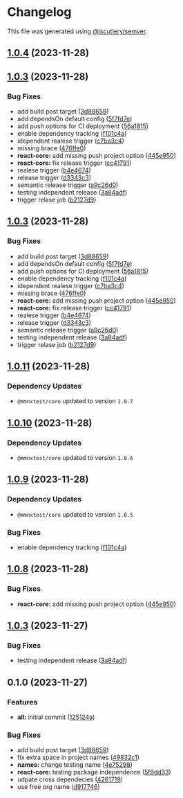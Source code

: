 # Changelog

This file was generated using [@jscutlery/semver](https://github.com/jscutlery/semver).

## [1.0.4](https://github.com/Hyperkid123/nxtesting/compare/v1.0.3...v1.0.4) (2023-11-28)

## [1.0.3](https://github.com/Hyperkid123/nxtesting/compare/v1.0.2...v1.0.3) (2023-11-28)


### Bug Fixes

* add build post target ([3d88659](https://github.com/Hyperkid123/nxtesting/commit/3d886599e905ec21bdeca96f67f050dc43087435))
* add dependsOn default config ([5f7fd7e](https://github.com/Hyperkid123/nxtesting/commit/5f7fd7e295f0b6db624a7fcdd3ee5add3dd645d5))
* add push options for CI deployment ([56a1815](https://github.com/Hyperkid123/nxtesting/commit/56a18155d9dac9040feb2cb53b67fcb014781904))
* enable dependency tracking ([f101c4a](https://github.com/Hyperkid123/nxtesting/commit/f101c4acc4db78180f2c79f790c6aa01a4bdf7c0))
* idependent realese trigger ([c7ba3c4](https://github.com/Hyperkid123/nxtesting/commit/c7ba3c409151385a27dc23965d927b34e98dcf64))
* missing brace ([476ffe0](https://github.com/Hyperkid123/nxtesting/commit/476ffe085ef9b33934571bde3de49a458d6d582c))
* **react-core:** add missing push project option ([445e950](https://github.com/Hyperkid123/nxtesting/commit/445e9508d23398d084bbd9d2b24188d0343e4baa))
* **react-core:** fix release trigger ([cc41791](https://github.com/Hyperkid123/nxtesting/commit/cc41791e54c6d9325602cb88483b6aa5dd5c4fcc))
* realese trigger ([b4e4674](https://github.com/Hyperkid123/nxtesting/commit/b4e467422dad6a20de7f91c7ac96848bb01343ad))
* release trigger ([d3343c3](https://github.com/Hyperkid123/nxtesting/commit/d3343c3b4e078ed0cb61dfb102f9acf34539acec))
* semantic release trigger ([a9c26d0](https://github.com/Hyperkid123/nxtesting/commit/a9c26d00929ade8e1e923119c320199fe8505f67))
* testing independent release ([3a84adf](https://github.com/Hyperkid123/nxtesting/commit/3a84adf7891c5949623eed4433bd69b322d014b7))
* trigger relase job ([b2127d9](https://github.com/Hyperkid123/nxtesting/commit/b2127d98f66b2e8881c9562e383c3f0da085d297))

## [1.0.3](https://github.com/Hyperkid123/nxtesting/compare/v1.0.2...v1.0.3) (2023-11-28)


### Bug Fixes

* add build post target ([3d88659](https://github.com/Hyperkid123/nxtesting/commit/3d886599e905ec21bdeca96f67f050dc43087435))
* add dependsOn default config ([5f7fd7e](https://github.com/Hyperkid123/nxtesting/commit/5f7fd7e295f0b6db624a7fcdd3ee5add3dd645d5))
* add push options for CI deployment ([56a1815](https://github.com/Hyperkid123/nxtesting/commit/56a18155d9dac9040feb2cb53b67fcb014781904))
* enable dependency tracking ([f101c4a](https://github.com/Hyperkid123/nxtesting/commit/f101c4acc4db78180f2c79f790c6aa01a4bdf7c0))
* idependent realese trigger ([c7ba3c4](https://github.com/Hyperkid123/nxtesting/commit/c7ba3c409151385a27dc23965d927b34e98dcf64))
* missing brace ([476ffe0](https://github.com/Hyperkid123/nxtesting/commit/476ffe085ef9b33934571bde3de49a458d6d582c))
* **react-core:** add missing push project option ([445e950](https://github.com/Hyperkid123/nxtesting/commit/445e9508d23398d084bbd9d2b24188d0343e4baa))
* **react-core:** fix release trigger ([cc41791](https://github.com/Hyperkid123/nxtesting/commit/cc41791e54c6d9325602cb88483b6aa5dd5c4fcc))
* realese trigger ([b4e4674](https://github.com/Hyperkid123/nxtesting/commit/b4e467422dad6a20de7f91c7ac96848bb01343ad))
* release trigger ([d3343c3](https://github.com/Hyperkid123/nxtesting/commit/d3343c3b4e078ed0cb61dfb102f9acf34539acec))
* semantic release trigger ([a9c26d0](https://github.com/Hyperkid123/nxtesting/commit/a9c26d00929ade8e1e923119c320199fe8505f67))
* testing independent release ([3a84adf](https://github.com/Hyperkid123/nxtesting/commit/3a84adf7891c5949623eed4433bd69b322d014b7))
* trigger relase job ([b2127d9](https://github.com/Hyperkid123/nxtesting/commit/b2127d98f66b2e8881c9562e383c3f0da085d297))

## [1.0.11](https://github.com/Hyperkid123/nxtesting/compare/@mmnxtest/react-core-1.0.10...@mmnxtest/react-core-1.0.11) (2023-11-28)

### Dependency Updates

* `@mmnxtest/core` updated to version `1.0.7`
## [1.0.10](https://github.com/Hyperkid123/nxtesting/compare/@mmnxtest/react-core-1.0.9...@mmnxtest/react-core-1.0.10) (2023-11-28)

### Dependency Updates

* `@mmnxtest/core` updated to version `1.0.6`
## [1.0.9](https://github.com/Hyperkid123/nxtesting/compare/@mmnxtest/react-core-1.0.8...@mmnxtest/react-core-1.0.9) (2023-11-28)

### Dependency Updates

* `@mmnxtest/core` updated to version `1.0.5`

### Bug Fixes

* enable dependency tracking ([f101c4a](https://github.com/Hyperkid123/nxtesting/commit/f101c4acc4db78180f2c79f790c6aa01a4bdf7c0))

## [1.0.8](https://github.com/Hyperkid123/nxtesting/compare/@mmnxtest/react-core-1.0.7...@mmnxtest/react-core-1.0.8) (2023-11-28)


### Bug Fixes

* **react-core:** add missing push project option ([445e950](https://github.com/Hyperkid123/nxtesting/commit/445e9508d23398d084bbd9d2b24188d0343e4baa))

## [1.0.3](https://github.com/Hyperkid123/nxtesting/compare/@mmnxtest/react-core-1.0.2...@mmnxtest/react-core-1.0.3) (2023-11-27)


### Bug Fixes

* testing independent release ([3a84adf](https://github.com/Hyperkid123/nxtesting/commit/3a84adf7891c5949623eed4433bd69b322d014b7))

## 0.1.0 (2023-11-27)


### Features

* **all:** initial commit ([125124a](https://github.com/Hyperkid123/nxtesting/commit/125124a52f6c026740879cf4ca2afdffe152afb6))


### Bug Fixes

* add build post target ([3d88659](https://github.com/Hyperkid123/nxtesting/commit/3d886599e905ec21bdeca96f67f050dc43087435))
* fix extra space in project names ([49832c1](https://github.com/Hyperkid123/nxtesting/commit/49832c150e0b535044bd0d60cbc427a4e4eed2b1))
* **names:** change testing name ([4e75298](https://github.com/Hyperkid123/nxtesting/commit/4e75298228ce9ac5a13c9cd396bdcf301adfd636))
* **react-core:** testing package independence ([5f9dd33](https://github.com/Hyperkid123/nxtesting/commit/5f9dd332433306abc10943f96dd58cf1e5fb7f93))
* udpate cross dependecies ([4261719](https://github.com/Hyperkid123/nxtesting/commit/42617196da7972f8a9db499860949fe41589da46))
* use free org name ([d917746](https://github.com/Hyperkid123/nxtesting/commit/d9177460ebeef193190b21ecc3a2c819674882a2))
